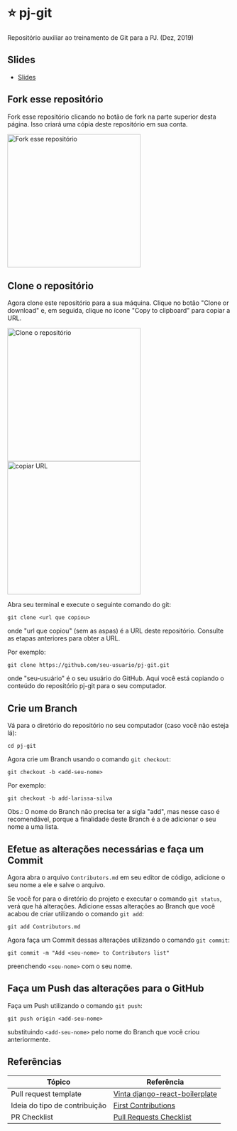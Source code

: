 # :star: pj-git
Repositório auxiliar ao treinamento de Git para a PJ. (Dez, 2019)


## Slides
- [Slides](bit.ly/pj-git)


## Fork esse repositório
Fork  esse repositório clicando no botão de fork  na parte superior desta página.
Isso criará uma cópia deste repositório em sua conta.

<img width="300" src="https://i.imgur.com/bQ4GWBK.png" alt="Fork esse repositório" />


## Clone o repositório
Agora clone este repositório para a sua máquina. Clique no botão "Clone or download" e, em seguida, clique no ícone "Copy to clipboard" para copiar a URL.

<img width="300" src="https://i.imgur.com/psXtajj.png" alt="Clone o repositório" />
<img width="300" src="https://i.imgur.com/6lcwvN4.png" alt="copiar URL" />

Abra seu terminal e execute o seguinte comando do git:
```
git clone <url que copiou>
```
onde "url que copiou" (sem as aspas) é a URL deste repositório. Consulte as etapas anteriores para obter a URL.

Por exemplo:
```
git clone https://github.com/seu-usuario/pj-git.git
```
onde "seu-usuário" é o seu usuário do GitHub. Aqui você está copiando o conteúdo do repositório pj-git para o seu computador.


## Crie um Branch

Vá para o diretório do repositório no seu computador (caso você não esteja lá):
```
cd pj-git
```

Agora crie um Branch usando o comando `git checkout`:
```
git checkout -b <add-seu-nome>
```

Por exemplo:
```
git checkout -b add-larissa-silva
```
Obs.: O nome do Branch não precisa ter a sigla "add", mas nesse caso é recomendável, porque a finalidade deste Branch é a de adicionar o seu nome a uma lista.


## Efetue as alterações necessárias e faça um Commit
Agora abra o arquivo `Contributors.md` em seu editor de código, adicione o seu nome a ele e salve o arquivo. 

Se você for para o diretório do projeto e executar o comando `git status`, verá que há alterações. Adicione essas alterações ao Branch que você acabou de criar utilizando o comando `git add`:
```
git add Contributors.md
```
Agora faça um Commit dessas alterações utilizando o comando `git commit`:
```
git commit -m "Add <seu-nome> to Contributors list"
```
preenchendo `<seu-nome>` com o seu nome.

## Faça um Push das alterações para o GitHub

Faça um Push utilizando o comando `git push`:
```
git push origin <add-seu-nome>
```
substituindo `<add-seu-nome>` pelo nome do Branch que você criou anteriormente.

## Referências
| Tópico | Referência |
| --- | --- |
| Pull request template |[Vinta django-react-boilerplate](https://github.com/vintasoftware/django-react-boilerplate/blob/master/.github/PULL_REQUEST_TEMPLATE.md)|
| Ideia do tipo de contribuição| [First Contributions](https://github.com/firstcontributions/first-contributions)|
| PR Checklist | [Pull Requests Checklist](https://devchecklists.com/pull-requests-checklist/) |
